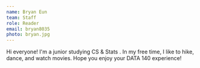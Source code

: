 ```yaml
---
name: Bryan Eun
team: Staff
role: Reader
email: bryan8035
photo: bryan.jpg
---
```


Hi everyone! I'm a junior studying CS & Stats . In my free time, I like to hike, dance, and watch movies. Hope you enjoy your DATA 140 experience!